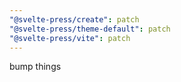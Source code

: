 ```yaml
---
"@svelte-press/create": patch
"@svelte-press/theme-default": patch
"@svelte-press/vite": patch
---
```


bump things
